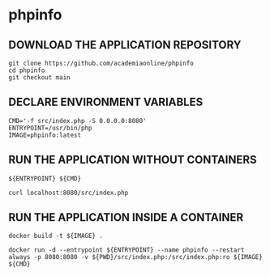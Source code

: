 # phpinfo

## DOWNLOAD THE APPLICATION REPOSITORY
```
git clone https://github.com/academiaonline/phpinfo
cd phpinfo
git checkout main
```
## DECLARE ENVIRONMENT VARIABLES
```
CMD='-f src/index.php -S 0.0.0.0:8080'
ENTRYPOINT=/usr/bin/php
IMAGE=phpinfo:latest
```
## RUN THE APPLICATION WITHOUT CONTAINERS
```
${ENTRYPOINT} ${CMD}
```
```
curl localhost:8080/src/index.php
```
## RUN THE APPLICATION INSIDE A CONTAINER
```
docker build -t ${IMAGE} .
```
```
docker run -d --entrypoint ${ENTRYPOINT} --name phpinfo --restart always -p 8080:8080 -v ${PWD}/src/index.php:/src/index.php:ro ${IMAGE} ${CMD}
```
